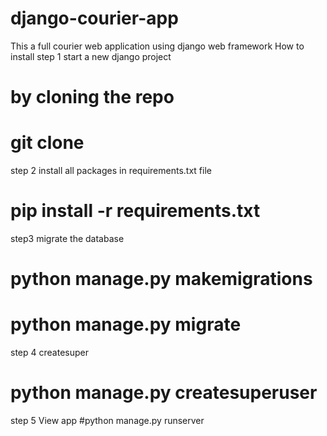 # django-courier-app

This a full courier web application using django web framework
How to install
step 1 start a new django project
# by cloning the repo
# git clone

step 2  install all packages in requirements.txt file
# pip install -r requirements.txt

step3 migrate the database
# python manage.py makemigrations
# python manage.py migrate

step 4  createsuper
# python manage.py createsuperuser

step 5 View app
#python manage.py runserver
